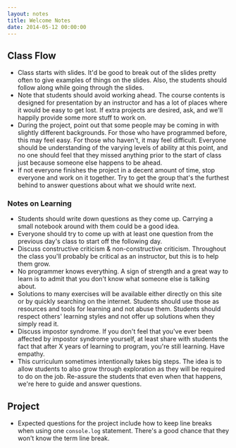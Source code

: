 ```yaml
---
layout: notes
title: Welcome Notes
date: 2014-05-12 00:00:00
---
```


## Class Flow

- Class starts with slides. It'd be good to break out of the slides pretty
  often to give examples of things on the slides. Also, the students should
  follow along while going through the slides.
- Note that students should avoid working ahead. The course contents is
  designed for presentation by an instructor and has a lot of places where it
  would be easy to get lost. If extra projects are desired, ask, and we'll
  happily provide some more stuff to work on.
- During the project, point out that some people may be coming in with slightly
  different backgrounds. For those who have programmed before, this may feel
  easy. For those who haven't, it may feel difficult. Everyone should be
  understanding of the varying levels of ability at this point, and no one
  should feel that they missed anything prior to the start of class just
  because someone else happens to be ahead.
- If not everyone finishes the project in a decent amount of time, stop
  everyone and work on it together. Try to get the group that's the furthest
  behind to answer questions about what we should write next.

### Notes on Learning

- Students should write down questions as they come up. Carrying a small
  notebook around with them could be a good idea.
- Everyone should try to come up with at least one question from the previous
  day's class to start off the following day.
- Discuss constructive criticism & non-constructive criticism. Throughout the
  class you'll probably be critical as an instructor, but this is to help them
  grow.
- No programmer knows everything. A sign of strength and a great way to learn
  is to admit that you don't know what someone else is talking about.
- Solutions to many exercises will be available either directly on this site or
  by quickly searching on the internet. Students should use those as resources
  and tools for learning and not abuse them. Students should respect others'
  learning styles and not offer up solutions when they simply read it.
- Discuss impostor syndrome.
  If you don't feel that you've ever been affected by impostor syndrome
  yourself, at least share with students the fact that after X years of
  learning to program, you're still learning. Have empathy.
- This curriculum sometimes intentionally takes big steps. The idea is to allow
  students to also grow through exploration as they will be required to do on
  the job. Re-assure the students that even when that happens, we're here to
  guide and answer questions.

## Project

- Expected questions for the project include how to keep line breaks when using
  one `console.log` statement. There's a good chance that they won't know the
  term line break.
